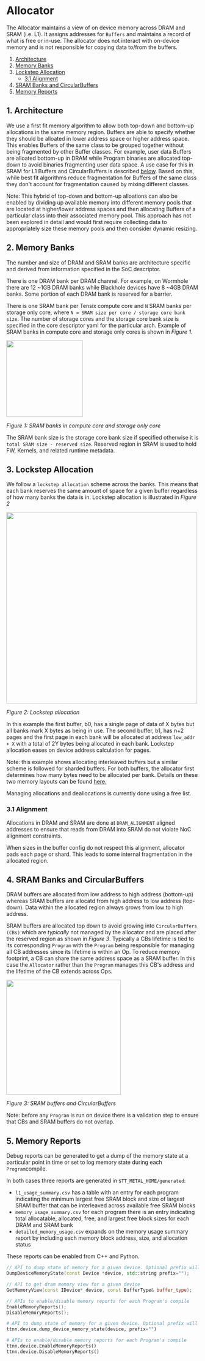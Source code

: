 # Allocator

The Allocator maintains a view of on device memory across DRAM and SRAM (i.e. L1). It assigns addresses for `Buffers` and maintains a record of what is free or in-use. The allocator does not interact with on-device memory and is not responsible for copying data to/from the buffers.

1. [Architecture](#1-memory-banks)
2. [Memory Banks](#2-memory-banks)
3. [Lockstep Allocation](#3-lockstep-allocation)
    - [3.1 Alignment](#31-alignment)
4. [SRAM Banks and CircularBuffers](#4-sram-banks-and-circularbuffers)
5. [Memory Reports](#5-memory-reports)

## 1. Architecture
We use a first fit memory algorithm to allow both top-down and bottom-up allocations in the same memory region. Buffers are able to specify whether they should be alloated in lower address space or higher address space. This enables Buffers of the same class to be grouped together without being fragmented by other Buffer classes. For example, user data Buffers are alloated bottom-up in DRAM while Program binaries are allocated top-down to avoid binaries fragmenting user data space. A use case for this in SRAM for L1 Buffers and CircularBuffers is described [below](#4-sram-banks-and-circularbuffers). Based on this, while best fit algorithms reduce fragmentation for Buffers of the same class they don't account for fragmentation caused by mixing different classes.

Note: This hybrid of top-down and bottom-up alloations can also be enabled by dividing up available memory into different memory pools that are located at higher/lower address spaces and then allocating Buffers of a particular class into their associated memory pool. This approach has not been explored in detail and would first require collecting data to appropriately size these memory pools and then consider dynamic resizing.

## 2. Memory Banks

The number and size of DRAM and SRAM banks are architecture specific and derived from information specified in the SoC descriptor.

There is one DRAM bank per DRAM channel. For example, on Wormhole there are 12 ~1GB DRAM banks while Blackhole devices have 8 ~4GB DRAM banks. Some portion of each DRAM bank is reserved for a barrier.

There is one SRAM bank per Tensix compute core and `N` SRAM banks per storage only core, where `N = SRAM size per core / storage core bank size`. The number of storage cores and the storage core bank size is specified in the core descriptor yaml for the particular arch. Example of SRAM banks in compute core and storage only cores is shown in *Figure 1*.

<img src="images/compute-vs-storage-only-sram-banks.png" style="width:200px;"/>

*Figure 1: SRAM banks in compute core and storage only core*

The SRAM bank size is the storage core bank size if specified otherwise it is `total SRAM size - reserved size`. Reserved region in SRAM is used to hold FW, Kernels, and related runtime metadata.

## 3. Lockstep Allocation

We follow a `lockstep allocation` scheme across the banks. This means that each bank reserves the same amount of space for a given buffer regardless of how many banks the data is in. Lockstep allocation is illustrated in *Figure 2*

<img src="images/lockstep-allocation.png" style="width:500px;"/>

*Figure 2: Lockstep allocation*

In this example the first buffer, b0, has a single page of data of X bytes but all banks mark X bytes as being in use. The second buffer, b1, has n+2 pages and the first page in each bank will be allocated at address `low_addr + X` with a total of 2Y bytes being allocated in each bank. Lockstep allocation eases on device address calculation for pages.

Note: this example shows allocating interleaved buffers but a similar scheme is followed for sharded buffers. For both buffers, the allocator first determines how many bytes need to be allocated per bank. Details on these two memory layouts can be found [here.](../tensor_layouts/tensor_layouts.md#4-memory-layout)

Managing allocations and deallocations is currently done using a free list.

### 3.1 Alignment

Allocations in DRAM and SRAM are done at `DRAM_ALIGNMENT` aligned addresses to ensure that reads from DRAM into SRAM do not violate NoC alignment constraints.

When sizes in the buffer config do not respect this alignment, allocator pads each page or shard. This leads to some internal fragmentation in the allocated region.

## 4. SRAM Banks and CircularBuffers

DRAM buffers are allocated from low address to high address (bottom-up) whereas SRAM buffers are allocatd from high address to low address (top-down). Data within the allocated region always grows from low to high address.

SRAM buffers are allocated top down to avoid growing into `CircularBuffers (CBs)` which are *typically* not managed by the allocator and are placed after the reserved region as shown in *Figure 3*. Typically a CBs lifetime is tied to its corresponding `Program` with the `Program` being responsible for managing all CB addresses since its lifetime is within an Op. To reduce memory footprint, a CB can share the same address space as a SRAM buffer. In this case the `Allocator` rather than the `Program` manages this CB's address and the lifetime of the CB extends across Ops.

<img src="images/sram-bank-cbs.png" style="width:300px;"/>

*Figure 3: SRAM buffers and CircularBuffers*

Note: before any `Program` is run on device there is a validation step to ensure that CBs and SRAM buffers do not overlap.

## 5. Memory Reports

Debug reports can be generated to get a dump of the memory state at a particular point in time or set to log memory state during each `Program`compile.

In both cases three reports are generated in `$TT_METAL_HOME/generated`:
- `l1_usage_summary.csv` has a table with an entry for each program indicating the minimum largest free SRAM block and size of largest SRAM buffer that can be interleaved across available free SRAM blocks
- `memory_usage_summary.csv` for each program there is an entry indicating total allocatable, allocated, free, and largest free block sizes for each DRAM and SRAM bank
- `detailed_memory_usage.csv` expands on the memory usage summary report by including each memory block address, size, and allocation status

These reports can be enabled from C++ and Python.

```c++
// API to dump state of memory for a given device. Optional prefix will be prepended to the report.
DumpDeviceMemoryState(const Device *device, std::string prefix="");

// API to get dram memory view for a given device
GetMemoryView(const IDevice* device, const BufferType& buffer_type);

// APIs to enable/disable memory reports for each Program's compile
EnableMemoryReports();
DisableMemoryReports();
```

```python
# API to dump state of memory for a given device. Optional prefix will be prepended to the report.
ttnn.device.dump_device_memory_state(device, prefix="")

# APIs to enable/disable memory reports for each Program's compile
ttnn.device.EnableMemoryReports()
ttnn.device.DisableMemoryReports()
```
